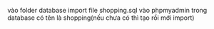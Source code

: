vào  folder database import file shopping.sql vào phpmyadmin trong database có tên là shopping(nếu chưa có thì  tạo rồi mới import)